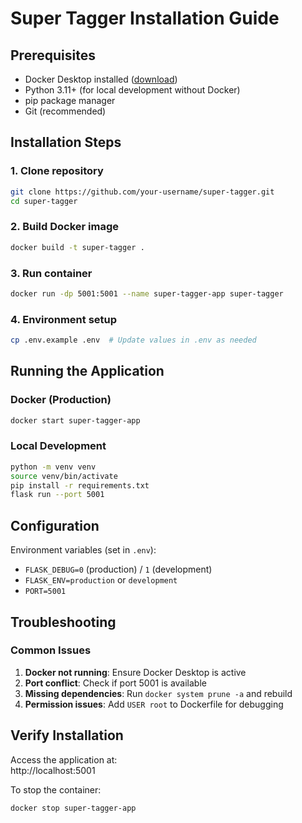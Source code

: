# Super Tagger Installation Guide

## Prerequisites
- Docker Desktop installed ([download](https://www.docker.com/products/docker-desktop))
- Python 3.11+ (for local development without Docker)
- pip package manager
- Git (recommended)

## Installation Steps

### 1. Clone repository
```bash
git clone https://github.com/your-username/super-tagger.git
cd super-tagger
```

### 2. Build Docker image
```bash
docker build -t super-tagger .
```

### 3. Run container
```bash
docker run -dp 5001:5001 --name super-tagger-app super-tagger
```

### 4. Environment setup
```bash
cp .env.example .env  # Update values in .env as needed
```

## Running the Application

### Docker (Production)
```bash
docker start super-tagger-app
```

### Local Development
```bash
python -m venv venv
source venv/bin/activate
pip install -r requirements.txt
flask run --port 5001
```

## Configuration
Environment variables (set in `.env`):
- `FLASK_DEBUG=0` (production) / `1` (development)
- `FLASK_ENV=production` or `development`
- `PORT=5001`

## Troubleshooting

### Common Issues
1. **Docker not running**: Ensure Docker Desktop is active
2. **Port conflict**: Check if port 5001 is available
3. **Missing dependencies**: Run `docker system prune -a` and rebuild
4. **Permission issues**: Add `USER root` to Dockerfile for debugging

## Verify Installation
Access the application at:  
http://localhost:5001

To stop the container:
```bash
docker stop super-tagger-app
```
